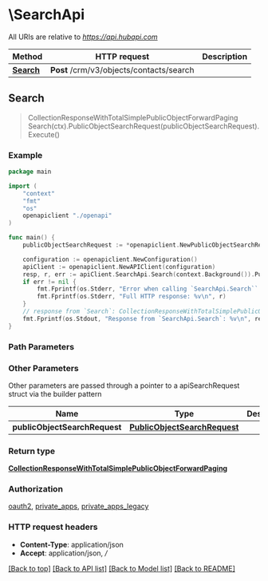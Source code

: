 # \SearchApi

All URIs are relative to *https://api.hubapi.com*

Method | HTTP request | Description
------------- | ------------- | -------------
[**Search**](SearchApi.md#Search) | **Post** /crm/v3/objects/contacts/search | 



## Search

> CollectionResponseWithTotalSimplePublicObjectForwardPaging Search(ctx).PublicObjectSearchRequest(publicObjectSearchRequest).Execute()



### Example

```go
package main

import (
    "context"
    "fmt"
    "os"
    openapiclient "./openapi"
)

func main() {
    publicObjectSearchRequest := *openapiclient.NewPublicObjectSearchRequest([]openapiclient.FilterGroup{*openapiclient.NewFilterGroup([]openapiclient.Filter{*openapiclient.NewFilter("PropertyName_example", "Operator_example")})}, []string{"Sorts_example"}, []string{"Properties_example"}, int32(123), int32(123)) // PublicObjectSearchRequest | 

    configuration := openapiclient.NewConfiguration()
    apiClient := openapiclient.NewAPIClient(configuration)
    resp, r, err := apiClient.SearchApi.Search(context.Background()).PublicObjectSearchRequest(publicObjectSearchRequest).Execute()
    if err != nil {
        fmt.Fprintf(os.Stderr, "Error when calling `SearchApi.Search``: %v\n", err)
        fmt.Fprintf(os.Stderr, "Full HTTP response: %v\n", r)
    }
    // response from `Search`: CollectionResponseWithTotalSimplePublicObjectForwardPaging
    fmt.Fprintf(os.Stdout, "Response from `SearchApi.Search`: %v\n", resp)
}
```

### Path Parameters



### Other Parameters

Other parameters are passed through a pointer to a apiSearchRequest struct via the builder pattern


Name | Type | Description  | Notes
------------- | ------------- | ------------- | -------------
 **publicObjectSearchRequest** | [**PublicObjectSearchRequest**](PublicObjectSearchRequest.md) |  | 

### Return type

[**CollectionResponseWithTotalSimplePublicObjectForwardPaging**](CollectionResponseWithTotalSimplePublicObjectForwardPaging.md)

### Authorization

[oauth2](../README.md#oauth2), [private_apps](../README.md#private_apps), [private_apps_legacy](../README.md#private_apps_legacy)

### HTTP request headers

- **Content-Type**: application/json
- **Accept**: application/json, */*

[[Back to top]](#) [[Back to API list]](../README.md#documentation-for-api-endpoints)
[[Back to Model list]](../README.md#documentation-for-models)
[[Back to README]](../README.md)

